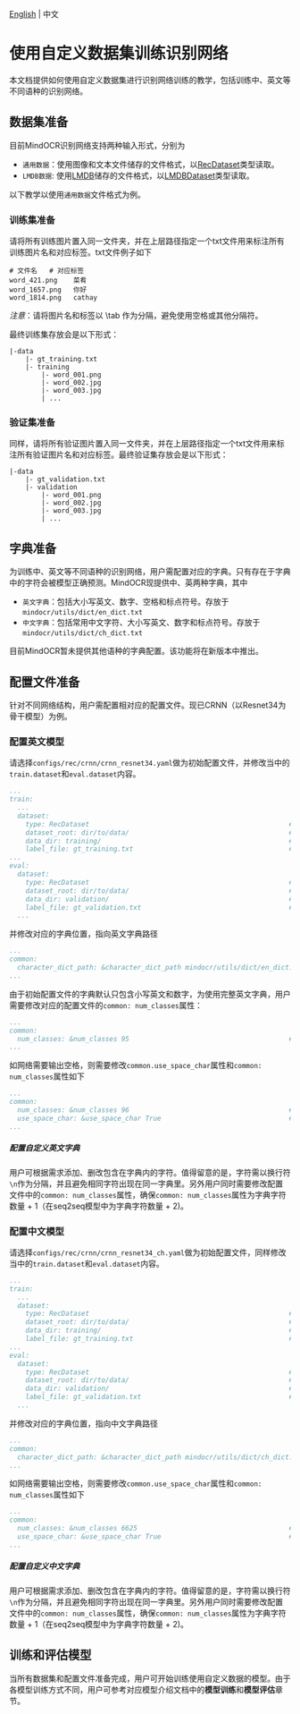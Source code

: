 [English](../../en/tutorials/training_recognition_custom_dataset.md) | 中文

# 使用自定义数据集训练识别网络

本文档提供如何使用自定义数据集进行识别网络训练的教学，包括训练中、英文等不同语种的识别网络。

## 数据集准备

目前MindOCR识别网络支持两种输入形式，分别为
- `通用数据`：使用图像和文本文件储存的文件格式，以[RecDataset](../../../mindocr/data/rec_dataset.py)类型读取。
- `LMDB数据`: 使用[LMDB](https://www.symas.com/lmdb)储存的文件格式，以[LMDBDataset](../../../mindocr/data/rec_lmdb_dataset.py)类型读取。

以下教学以使用`通用数据`文件格式为例。


### 训练集准备
请将所有训练图片置入同一文件夹，并在上层路径指定一个txt文件用来标注所有训练图片名和对应标签。txt文件例子如下

```
# 文件名	# 对应标签
word_421.png	菜肴
word_1657.png	你好
word_1814.png	cathay
```
*注意*：请将图片名和标签以 \tab 作为分隔，避免使用空格或其他分隔符。

最终训练集存放会是以下形式：

```
|-data
    |- gt_training.txt
    |- training
        |- word_001.png
        |- word_002.jpg
        |- word_003.jpg
        | ...
```

### 验证集准备
同样，请将所有验证图片置入同一文件夹，并在上层路径指定一个txt文件用来标注所有验证图片名和对应标签。最终验证集存放会是以下形式：

```
|-data
    |- gt_validation.txt
    |- validation
        |- word_001.png
        |- word_002.jpg
        |- word_003.jpg
        | ...
```

## 字典准备

为训练中、英文等不同语种的识别网络，用户需配置对应的字典。只有存在于字典中的字符会被模型正确预测。MindOCR现提供中、英两种字典，其中
- `英文字典`：包括大小写英文、数字、空格和标点符号。存放于`mindocr/utils/dict/en_dict.txt`
- `中文字典`：包括常用中文字符、大小写英文、数字和标点符号。存放于`mindocr/utils/dict/ch_dict.txt`

目前MindOCR暂未提供其他语种的字典配置。该功能将在新版本中推出。

## 配置文件准备

针对不同网络结构，用户需配置相对应的配置文件。现已CRNN（以Resnet34为骨干模型）为例。

### 配置英文模型

请选择`configs/rec/crnn/crnn_resnet34.yaml`做为初始配置文件，并修改当中的`train.dataset`和`eval.dataset`内容。

```yaml
...
train:
  ...
  dataset:
    type: RecDataset                                                  # 文件读取方式，这里用通用数据方式读取
    dataset_root: dir/to/data/                                        # 数据集根目录
    data_dir: training/                                               # 训练数据集目录，将与`dataset_root`拼接形成完整路径
    label_file: gt_training.txt                                       # 训练数据集标签摆放位置，将与`dataset_root`拼接形成完整路径
...
eval:
  dataset:
    type: RecDataset                                                  # 文件读取方式，这里用通用数据方式读取
    dataset_root: dir/to/data/                                        # 数据集根目录
    data_dir: validation/                                             # 验证数据集目录，将与`dataset_root`拼接形成完整路径
    label_file: gt_validation.txt                                     # 训练数据集标签摆放位置，将与`dataset_root`拼接形成完整路径
  ...
```

并修改对应的字典位置，指向英文字典路径

```yaml
...
common:
  character_dict_path: &character_dict_path mindocr/utils/dict/en_dict.txt
...
```

由于初始配置文件的字典默认只包含小写英文和数字，为使用完整英文字典，用户需要修改对应的配置文件的`common: num_classes`属性：

```yaml
...
common:
  num_classes: &num_classes 95                                        # 数字为 字典字符数量 + 1
...
```

如网络需要输出空格，则需要修改`common.use_space_char`属性和`common: num_classes`属性如下

```yaml
...
common:
  num_classes: &num_classes 96                                        # 数字为 字典字符数量 + 空格 + 1
  use_space_char: &use_space_char True                                # 额外添加空格输出
...
```

##### 配置自定义英文字典

用户可根据需求添加、删改包含在字典内的字符。值得留意的是，字符需以换行符`\n`作为分隔，并且避免相同字符出现在同一字典里。另外用户同时需要修改配置文件中的`common: num_classes`属性，确保`common: num_classes`属性为字典字符数量 + 1（在seq2seq模型中为字典字符数量 + 2)。

### 配置中文模型

请选择`configs/rec/crnn/crnn_resnet34_ch.yaml`做为初始配置文件，同样修改当中的`train.dataset`和`eval.dataset`内容。

```yaml
...
train:
  ...
  dataset:
    type: RecDataset                                                  # 文件读取方式，这里用通用数据方式读取
    dataset_root: dir/to/data/                                        # 训练数据集根目录
    data_dir: training/                                               # 训练数据集目录，将与`dataset_root`拼接形成完整路径
    label_file: gt_training.txt                                       # 训练数据集标签摆放位置，将与`dataset_root`拼接形成完整路径
...
eval:
  dataset:
    type: RecDataset                                                  # 文件读取方式，这里用通用数据方式读取
    dataset_root: dir/to/data/                                        # 验证数据集根目录
    data_dir: validation/                                             # 验证数据集目录，将与`dataset_root`拼接形成完整路径
    label_file: gt_validation.txt                                     # 训练数据集标签摆放位置，将与`dataset_root`拼接形成完整路径
  ...
```

并修改对应的字典位置，指向中文字典路径

```yaml
...
common:
  character_dict_path: &character_dict_path mindocr/utils/dict/ch_dict.txt
...
```

如网络需要输出空格，则需要修改`common.use_space_char`属性和`common: num_classes`属性如下

```yaml
...
common:
  num_classes: &num_classes 6625                                      # 数字为 字典字符数量 + 空格 + 1
  use_space_char: &use_space_char True                                # 额外添加空格输出
...
```

##### 配置自定义中文字典

用户可根据需求添加、删改包含在字典内的字符。值得留意的是，字符需以换行符`\n`作为分隔，并且避免相同字符出现在同一字典里。另外用户同时需要修改配置文件中的`common: num_classes`属性，确保`common: num_classes`属性为字典字符数量 + 1（在seq2seq模型中为字典字符数量 + 2)。

## 训练和评估模型

当所有数据集和配置文件准备完成，用户可开始训练使用自定义数据的模型。由于各模型训练方式不同，用户可参考对应模型介绍文档中的**模型训练**和**模型评估**章节。
